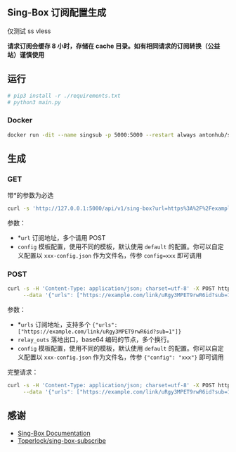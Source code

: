 ## Sing-Box 订阅配置生成

仅测试 ss vless

**请求订阅会缓存 8 小时，存储在 cache 目录。如有相同请求的订阅转换（公益站）谨慎使用**

## 运行

```bash
# pip3 install -r ./requirements.txt
# python3 main.py
```

### Docker

```bash
docker run -dit --name singsub -p 5000:5000 --restart always antonhub/singsub:latest
```

## 生成

### GET

带*的参数为必选

```bash
curl -s 'http://127.0.0.1:5000/api/v1/sing-box?url=https%3A%2F%2Fexample.com%2Flink%2F34LHYPGzu5a4rha6%3Fsub%3D1&config=relay' > config.json
```

参数：
- *`url` 订阅地址，多个请用 POST
- `config` 模板配置，使用不同的模板，默认使用 `default` 的配置。你可以自定义配置以 `xxx-config.json` 作为文件名，传参 `config=xxx` 即可调用

### POST

```bash
curl -s -H 'Content-Type: application/json; charset=utf-8' -X POST http://127.0.0.1:5000/api/v1/sing-box \
     --data '{"urls": ["https://example.com/link/uRgy3MPET9rwR6id?sub=1", "https://example.com/link/34LHYPGzu5a4rha6?sub=1"]}' > config.json
```

参数：

- *`urls` 订阅地址，支持多个 `{"urls": ["https://example.com/link/uRgy3MPET9rwR6id?sub=1"]}`
- `relay_outs` 落地出口，base64 编码的节点，多个换行。
- `config` 模板配置，使用不同的模板，默认使用 `default` 的配置。你可以自定义配置以 `xxx-config.json` 作为文件名，传参 `{"config": "xxx"}` 即可调用

完整请求：

```bash
curl -s -H 'Content-Type: application/json; charset=utf-8' -X POST http://127.0.0.1:5000/api/v1/sing-box \
     --data '{"urls": ["https://example.com/link/uRgy3MPET9rwR6id?sub=1", "https://example.com/link/34LHYPGzu5a4rha6?sub=1"], "relay_outs": "6L-Z5LuW5aaI55qE5Y-q5piv56S65L6L77yM5LiN5piv6IqC54K5", "config": "relay"}' > config.json
```

## 感谢

- [Sing-Box Documentation](https://sing-box.sagernet.org/configuration/)
- [Toperlock/sing-box-subscribe](https://github.com/Toperlock/sing-box-subscribe)